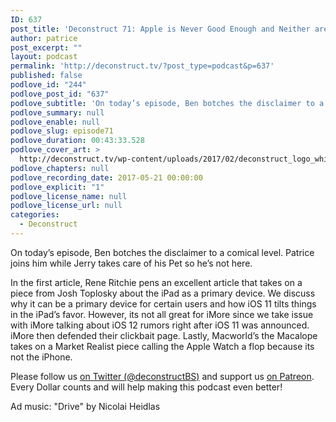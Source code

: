 ```yaml
---
ID: 637
post_title: 'Deconstruct 71: Apple is Never Good Enough and Neither are the Article'
author: patrice
post_excerpt: ""
layout: podcast
permalink: 'http://deconstruct.tv/?post_type=podcast&p=637'
published: false
podlove_id: "244"
podlove_post_id: "637"
podlove_subtitle: 'On today’s episode, Ben botches the disclaimer to a comical level.  Patrice joins him while Jerry takes care of his Pet so he’s not here.'
podlove_summary: null
podlove_enable: null
podlove_slug: episode71
podlove_duration: 00:43:33.528
podlove_cover_art: >
  http://deconstruct.tv/wp-content/uploads/2017/02/deconstruct_logo_white.png
podlove_chapters: null
podlove_recording_date: 2017-05-21 00:00:00
podlove_explicit: "1"
podlove_license_name: null
podlove_license_url: null
categories:
  - Deconstruct
---
```

<p>On today’s episode, Ben botches the disclaimer to a comical level.  Patrice joins him while Jerry takes care of his Pet so he’s not here.</p>  <p>In the first article, Rene Ritchie pens an excellent article that takes on a piece from Josh Toplosky about the iPad as a primary device.  We discuss why it can be a primary device for certain users and how iOS 11 tilts things in the iPad’s favor.  However, its not all great for iMore since we take issue with iMore talking about iOS 12 rumors right after iOS 11 was announced.  iMore then defended their clickbait page.  Lastly, Macworld’s the Macalope takes on a Market Realist piece calling the Apple Watch a flop because its not the iPhone. </p>

<p>
Please follow us <a href="http://twitter.com/deconstructBS">on Twitter (@deconstructBS)</a> and support us <a href="http://patreon.com/deconstruct">on Patreon</a>. Every Dollar counts and will help making this podcast even better!</p>
<p>Ad music: "Drive" by Nicolai Heidlas</p>